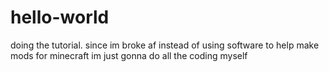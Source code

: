 # hello-world
doing the tutorial.
since im broke af instead of using software to help make mods for minecraft im just gonna do all the coding myself
